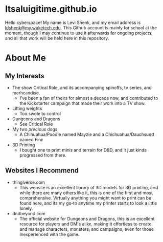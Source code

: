 # Itsaluigitime.github.io
Hello cyberspace! My name is Levi Shenk, and my email address is ldshenk@my.waketech.edu. This Github account is mainly for school at the moment, though I may continue to use it afterwards for ongoing projects, and all that work will be held here in this repository.

# About Me  

## My Interests  
* The show Critical Role, and its accompanying spinoffs, tv series, and merhcandise.
	* I've been a fan of theirs for almost a decade now, and contributed to the Kickstarter campaign that made their work into a TV show.
* Lifting weights
	* Too swole to control
* Dungeons and Dragons
	* See Critical Role
* My two _precious_ dogs
	* A Chihuahua/Poodle named Mayzie and a Chichuahua/Dauchsund named Finn
* 3D Printing
	* I bought one to print minis and terrain for D&D, and it just kinda progressed from there.


## Websites I Recommend

* thingiverse.com
	* This website is an excellent library of 3D models for 3D printing, and while there are many others like it, this is one of the first and most comprehensive. Virtually anything you might want to print can be found here, and its my go-to anytime my printer starts to look a little lonely.  
* dndbeyond.com
	* The official website for Dungeons and Dragons, this is an excellent resource for players and DM's alike, making it effortless to create and manage characters, monsters, and campaigns, even for those inexperienced with the game.